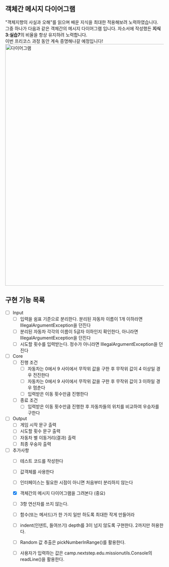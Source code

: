 ## 객체간 메시지 다이어그램
"객체지향의 사실과 오해"를 읽으며 배운 지식을 최대한 적용해보려 노력하였습니다.    
그중 하나가 다음과 같은 객체간의 메시지 다이어그램 입니다. 자소서에 작성했든 **지식3:실습7**의 비율을 항상 유지하려 노력합니다.    
이번 프리코스 과정 동안 계속 증명해나갈 예정입니다!    
<img width="767" alt="다이어그램" src="https://github.com/zbqmgldjfh/ServletEx/assets/60593969/0ddfbeea-ce23-4223-8187-3271e938bff2">

## 구현 기능 목록
- [ ] Input
    - [ ] 입력을 쉼표 기준으로 분리한다. 분리된 자동차 이름이 1개 이하라면 IllegalArgumentException을 던진다
    - [ ] 분리된 자동차 각각의 이름이 5글자 이하인지 확인한다, 아니라면 IllegalArgumentException을 던진다
    - [ ] 시도할 횟수를 입력받는다. 정수가 아니라면 IllegalArgumentException을 던진다
- [ ] Core
    - [ ] 진행 조건
        - [ ] 자동차는 0에서 9 사이에서 무작위 값을 구한 후 무작위 값이 4 이상일 경우 전진한다
        - [ ] 자동차는 0에서 9 사이에서 무작위 값을 구한 후 무작위 값이 3 이하일 경우 멈춘다
        - [ ] 입력받은 이동 횟수만큼 진행한다
    - [ ] 종료 조건
        - [ ] 입력받은 이동 횟수만큼 진행한 후 자동차들의 위치를 비교하여 우승자를 구한다
- [ ] Output
    - [ ] 게임 시작 문구 출력
    - [ ] 시도할 횟수 문구 출력
    - [ ] 자동차 별 이동거리(결과) 출력
    - [ ] 최종 우숭자 출력
- [ ] 추가사항
    - [ ] 테스트 코드를 작성한다
    - [ ] 값객체를 사용한다
    - [ ] 인터페이스는 필요한 시점이 아니면 처음부터 분리하지 않는다
    - [x] 객체간의 메시지 다이어그램을 그려본다 (중요)
    - [ ] 3항 연산자를 쓰지 않는다.
    - [ ] 함수(또는 메서드)가 한 가지 일만 하도록 최대한 작게 만들어라
    - [ ] indent(인덴트, 들여쓰기) depth를 3이 넘지 않도록 구현한다. 2까지만 허용한다.
    - [ ] Random 값 추출은 pickNumberInRange()를 활용한다.
    - [ ] 사용자가 입력하는 값은 camp.nextstep.edu.missionutils.Console의 readLine()을 활용한다.

